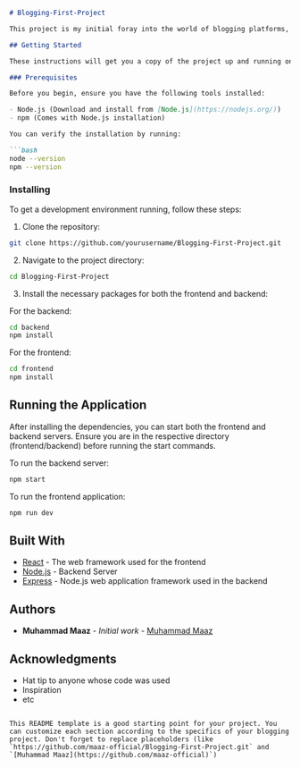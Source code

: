 ```markdown
# Blogging-First-Project

This project is my initial foray into the world of blogging platforms, focusing on creating a comprehensive blogging system. It is designed using React for the frontend and incorporates various components such as headers, footers, and more, to offer a rich user experience.

## Getting Started

These instructions will get you a copy of the project up and running on your local machine for development and testing purposes.

### Prerequisites

Before you begin, ensure you have the following tools installed:

- Node.js (Download and install from [Node.js](https://nodejs.org/))
- npm (Comes with Node.js installation)

You can verify the installation by running:

```bash
node --version
npm --version
```

### Installing

To get a development environment running, follow these steps:

1. Clone the repository:

```bash
git clone https://github.com/yourusername/Blogging-First-Project.git
```

2. Navigate to the project directory:

```bash
cd Blogging-First-Project
```

3. Install the necessary packages for both the frontend and backend:

For the backend:

```bash
cd backend
npm install
```

For the frontend:

```bash
cd frontend
npm install
```

## Running the Application

After installing the dependencies, you can start both the frontend and backend servers. Ensure you are in the respective directory (frontend/backend) before running the start commands.

To run the backend server:

```bash
npm start
```

To run the frontend application:

```bash
npm run dev
```

## Built With

- [React](https://reactjs.org/) - The web framework used for the frontend
- [Node.js](https://nodejs.org/) - Backend Server
- [Express](https://expressjs.com/) - Node.js web application framework used in the backend


## Authors

- **Muhammad Maaz** - *Initial work* - [Muhammad Maaz](https://github.com/maaz-official)


## Acknowledgments

- Hat tip to anyone whose code was used
- Inspiration
- etc
```

This README template is a good starting point for your project. You can customize each section according to the specifics of your blogging project. Don't forget to replace placeholders (like `https://github.com/maaz-official/Blogging-First-Project.git` and `[Muhammad Maaz](https://github.com/maaz-official)`)
